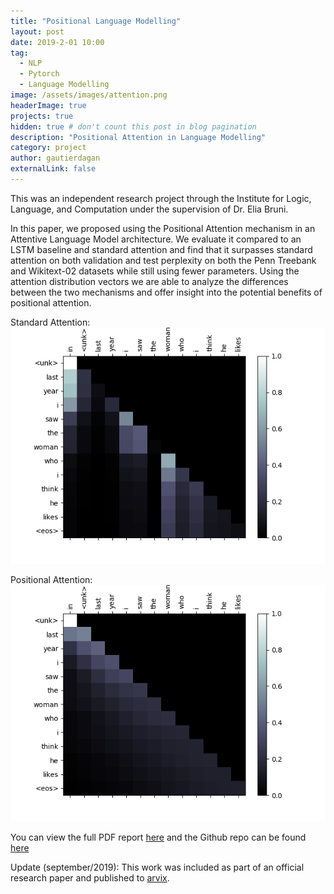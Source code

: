 ```yaml
---
title: "Positional Language Modelling"
layout: post
date: 2019-2-01 10:00
tag:
  - NLP
  - Pytorch
  - Language Modelling
image: /assets/images/attention.png
headerImage: true
projects: true
hidden: true # don't count this post in blog pagination
description: "Positional Attention in Language Modelling"
category: project
author: gautierdagan
externalLink: false
---
```


This was an independent research project through the Institute for Logic, Language, and Computation under the supervision of Dr. Elia Bruni.

In this paper, we proposed using the Positional Attention mechanism in an Attentive Language Model architecture. We evaluate it compared to an LSTM baseline and standard attention and find that it surpasses standard attention on both validation and test perplexity on both the Penn Treebank and Wikitext-02 datasets while still using fewer parameters. Using the attention distribution vectors we are able to analyze the differences between the two mechanisms and offer insight into the potential benefits of positional attention.

 
Standard Attention:
![Standard Attention](/assets/images/attention.png)

Positional Attention:
![Positional Attention](/assets/images/attentionpos.png)

You can view the full PDF report [here](/assets/pdfs/PAIReport.pdf) and the Github repo can be found [here](https://github.com/gautierdag/pytorch-attentive-lm)

Update (september/2019): 
This work was included as part of an official research paper and published to [arvix](https://arxiv.org/abs/1911.03872).
